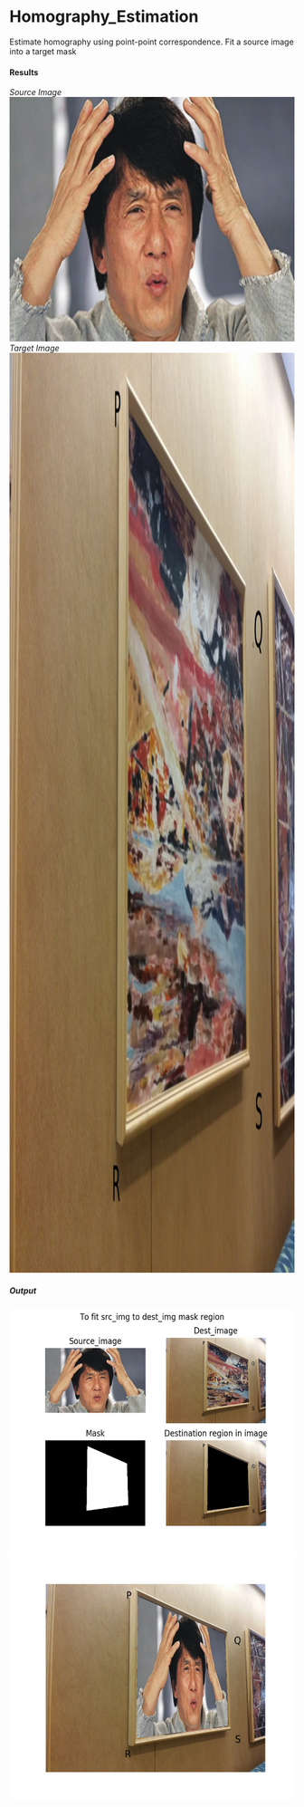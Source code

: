 # Homography_Estimation
Estimate homography using point-point correspondence. Fit a source image into a target mask

#### Results

_Source Image_
<br/>
<img src="https://github.com/aartighatkesar/Homography-Estimation/blob/master/input_imgs/Jackie.jpg" alt="Pic_28.jpg" width="768" height="432" />
<br/>
_Target Image_
<br/>
<img src="https://github.com/aartighatkesar/Homography-Estimation/blob/master/input_imgs/1.jpg" alt="Pic_28.jpg" width="2167" height="1625" />

##### Output
<img src="https://github.com/aartighatkesar/Homography-Estimation/blob/master/results/visualize_1.jpg" alt="Pic_28.jpg" width="768" height="432" />
<br/>
<img src="https://github.com/aartighatkesar/Homography-Estimation/blob/master/results/result_1.jpg" alt="Pic_28.jpg" width="768" height="432" />
<br/>